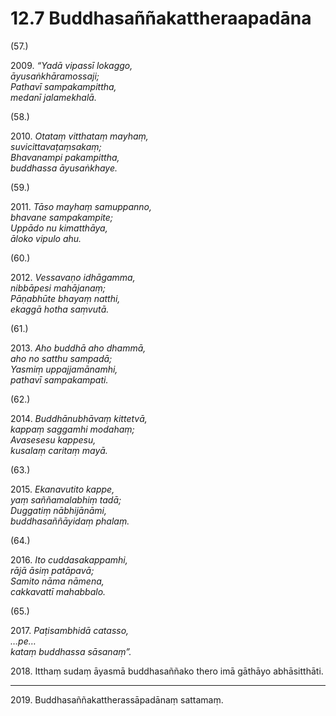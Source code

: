 # 12.7 Buddhasaññakattheraapadāna

(57.)

2009\. _“Yadā vipassī lokaggo,_  
_āyusaṅkhāramossaji;_  
_Pathavī sampakampittha,_  
_medanī jalamekhalā._  

(58.)

2010\. _Otataṃ vitthataṃ mayhaṃ,_  
_suvicittavaṭaṃsakaṃ;_  
_Bhavanampi pakampittha,_  
_buddhassa āyusaṅkhaye._  

(59.)

2011\. _Tāso mayhaṃ samuppanno,_  
_bhavane sampakampite;_  
_Uppādo nu kimatthāya,_  
_āloko vipulo ahu._  

(60.)

2012\. _Vessavaṇo idhāgamma,_  
_nibbāpesi mahājanaṃ;_  
_Pāṇabhūte bhayaṃ natthi,_  
_ekaggā hotha saṃvutā._  

(61.)

2013\. _Aho buddhā aho dhammā,_  
_aho no satthu sampadā;_  
_Yasmiṃ uppajjamānamhi,_  
_pathavī sampakampati._  

(62.)

2014\. _Buddhānubhāvaṃ kittetvā,_  
_kappaṃ saggamhi modahaṃ;_  
_Avasesesu kappesu,_  
_kusalaṃ caritaṃ mayā._  

(63.)

2015\. _Ekanavutito kappe,_  
_yaṃ saññamalabhiṃ tadā;_  
_Duggatiṃ nābhijānāmi,_  
_buddhasaññāyidaṃ phalaṃ._  

(64.)

2016\. _Ito cuddasakappamhi,_  
_rājā āsiṃ patāpavā;_  
_Samito nāma nāmena,_  
_cakkavattī mahabbalo._  

(65.)

2017\. _Paṭisambhidā catasso,_  
_…pe…_  
_kataṃ buddhassa sāsanaṃ”._  

2018\. Itthaṃ sudaṃ āyasmā buddhasaññako thero imā gāthāyo abhāsitthāti.

---

2019\. Buddhasaññakattherassāpadānaṃ sattamaṃ.
